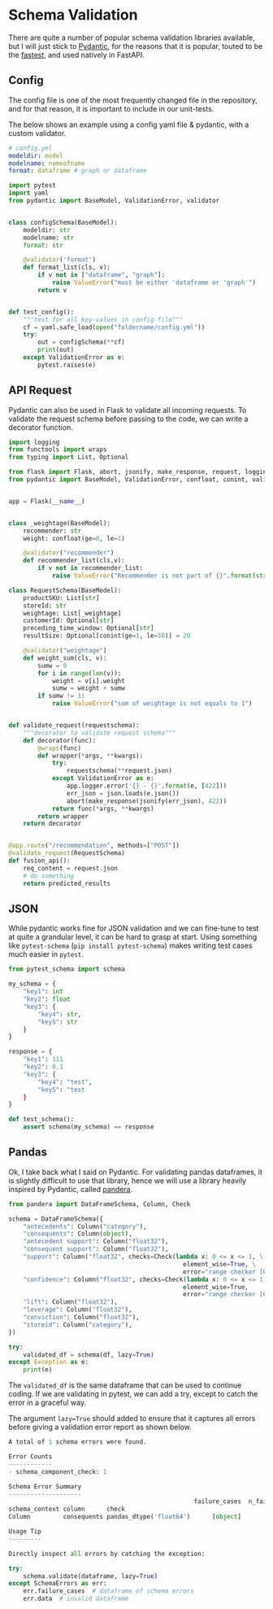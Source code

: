 # Schema Validation

There are quite a number of popular schema validation libraries available, but I will just stick to [Pydantic](https://pydantic-docs.helpmanual.io/), for the reasons that it is popular, touted to be the [fastest](https://pydantic-docs.helpmanual.io/benchmarks/), and used natively in FastAPI.


## Config

The config file is one of the most frequently changed file in the repository, and for that reason, it is important to include in our unit-tests. 

The below shows an example using a config yaml file & pydantic, with a custom validator.

```yml
# config.yml
modeldir: model
modelname: nameofname
format: dataframe # graph or dataframe
```

```python
import pytest
import yaml
from pydantic import BaseModel, ValidationError, validator


class configSchema(BaseModel):
    modeldir: str
    modelname: str
    format: str

    @validator('format')
    def format_list(cls, v):
        if v not in ["dataframe", "graph"]:
            raise ValueError("must be either 'dataframe or 'graph'")
        return v


def test_config():
    """test for all key-values in config file"""
    cf = yaml.safe_load(open("foldername/config.yml"))
    try:
        out = configSchema(**cf)
        print(out)
    except ValidationError as e:
        pytest.raises(e) 
```

## API Request

Pydantic can also be used in Flask to validate all incoming requests. To validate the request schema before passing to the code, we can write a decorator function.


```python
import logging
from functools import wraps
from typing import List, Optional

from flask import Flask, abort, jsonify, make_response, request, logging as flog
from pydantic import BaseModel, ValidationError, confloat, conint, validator


app = Flask(__name__)


class _weightage(BaseModel):
    recommender: str
    weight: confloat(ge=0, le=1)

    @validator("recommender")
    def recommender_list(cls,v):
        if v not in recommender_list:
            raise ValueError("Recommender is not part of {}".format(str(recommender_list)))

class RequestSchema(BaseModel):
    productSKU: List[str]
    storeId: str
    weightage: List[_weightage]
    customerId: Optional[str]
    preceding_time_window: Optional[str]
    resultSize: Optional[conint(ge=1, le=50)] = 20

    @validator("weightage")
    def weight_sum(cls, v):
        sumw = 0
        for i in range(len(v)):
            weight = v[i].weight
            sumw = weight + sumw
        if sumw != 1:
            raise ValueError("sum of weightage is not equals to 1")


def validate_request(requestschema):
    """decorator to validate request schema"""
    def decorator(func):
        @wraps(func)
        def wrapper(*args, **kwargs):
            try:
                requestschema(**request.json)
            except ValidationError as e:
                app.logger.error('{} - {}'.format(e, [422]))
                err_json = json.loads(e.json())
                abort(make_response(jsonify(err_json), 422))
            return func(*args, **kwargs)
        return wrapper
    return decorator


@app.route("/recommendation", methods=["POST"])
@validate_request(RequestSchema)
def fusion_api():
    req_content = request.json    
    # do something
    return predicted_results
```

## JSON

While pydantic works fine for JSON validation and we can fine-tune to test at quite a grandular level, it can be hard to grasp at start. Using something like `pytest-schema` (`pip install pytest-schema`) makes writing test cases much easier in `pytest`.

```python
from pytest_schema import schema

my_schema = {
    "key1": int
    "key2": float
    "key3": {
        "key4": str,
        "key5": str
    }
}

response = {
    "key1": 111
    "key2": 0.1
    "key3": {
        "key4": "test",
        "key5": "test
    }
}

def test_schema():
    assert schema(my_schema) == response


```

## Pandas

Ok, I take back what I said on Pydantic. For validating pandas dataframes, it is slightly difficult to use that library, hence we will use a library heavily inspired by Pydantic, called [pandera](https://pandera.readthedocs.io/en/stable/index.html).

```python
from pandera import DataFrameSchema, Column, Check

schema = DataFrameSchema({
    "antecedents": Column("category"),
    "consequents": Column(object),
    "antecedent support": Column("float32"),
    "consequent support": Column("float32"),
    "support": Column("float32", checks=Check(lambda x: 0 <= x <= 1, \
                                                element_wise=True, \
                                                error="range checker [0, 1]")),
    "confidence": Column("float32", checks=Check(lambda x: 0 <= x <= 1, \
                                                element_wise=True, 
                                                error="range checker [0, 1]")),
    "lift": Column("float32"),
    "leverage": Column("float32"),
    "conviction": Column("float32"),
    "storeid": Column("category"),
})

try:
    validated_df = schema(df, lazy=True)
except Exception as e:
    print(e)
```

The `validated_df` is the same dataframe that can be used to continue coding. If we are validating in pytest, we can add a try, except to catch the error in a graceful way.

The argument `lazy=True` should added to ensure that it captures all errors before giving a validation error report as shown below.

```python
A total of 1 schema errors were found.

Error Counts
------------
- schema_component_check: 1

Schema Error Summary
--------------------
                                                   failure_cases  n_failure_cases
schema_context column      check                                                 
Column         consequents pandas_dtype('float64')      [object]                1

Usage Tip
---------

Directly inspect all errors by catching the exception:

try:
    schema.validate(dataframe, lazy=True)
except SchemaErrors as err:
    err.failure_cases  # dataframe of schema errors
    err.data  # invalid dataframe
```